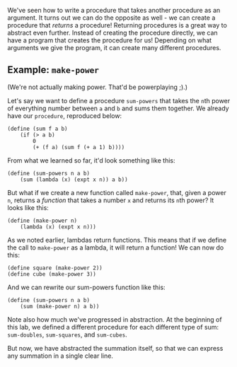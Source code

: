 We've seen how to write a procedure that takes another procedure as an argument. It turns out we can do the opposite as well - we can create a procedure that _returns_ a procedure! Returning procedures is a great way to abstract even further. Instead of creating the procedure directly, we can have a program that creates the procedure for us! Depending on what arguments we give the program, it can create many different procedures.

## Example: `make-power`

(We're not actually making power. That'd be powerplaying ;).)

Let's say we want to define a procedure `sum-powers` that takes the `n`th power of everything number between `a` and `b` and sums them together. We already have our `procedure`, reproduced below:

	(define (sum f a b)
		(if (> a b)
			0
			(+ (f a) (sum f (+ a 1) b))))

From what we learned so far, it'd look something like this:

	(define (sum-powers n a b)
		(sum (lambda (x) (expt x n)) a b))

But what if we create a new function called `make-power`, that, given a power `n`, returns a _function_ that takes a number `x` and returns its `n`th power? It looks like this:

	(define (make-power n)
		(lambda (x) (expt x n)))

As we noted earlier, lambdas return functions. This means that if we define the call to `make-power` as a lambda, it will return a function! We can now do this:

	(define square (make-power 2))
	(define cube (make-power 3))

And we can rewrite our sum-powers function like this:

	(define (sum-powers n a b)
		(sum (make-power n) a b))


Note also how much we've progressed in abstraction. At the beginning of this
lab, we defined a different procedure for each different type of sum: `sum-doubles`, `sum-squares`, and `sum-cubes`.

But now, we have abstracted the summation itself, so that we can express any
summation in a single clear line.